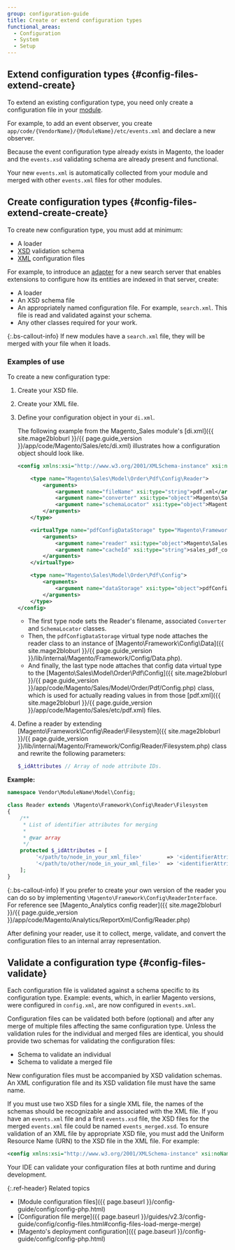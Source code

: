 ```yaml
---
group: configuration-guide
title: Create or extend configuration types
functional_areas:
  - Configuration
  - System
  - Setup
---
```


## Extend configuration types {#config-files-extend-create}

To extend an existing configuration type, you need only create a configuration file in your [module](https://glossary.magento.com/module).

For example, to add an event observer, you create `app/code/{VendorName}/{ModuleName}/etc/events.xml` and declare a new observer.

Because the event configuration type already exists in Magento, the loader and the `events.xsd` validating schema are already present and functional.

Your new `events.xml` is automatically collected from your module and merged with other `events.xml` files for other modules.

## Create configuration types {#config-files-extend-create-create}

To create new configuration type, you must add at minimum:

*  A loader
*  [XSD](https://glossary.magento.com/xsd) validation schema
*  [XML](https://glossary.magento.com/xml) configuration files

For example, to introduce an [adapter](https://glossary.magento.com/adapter) for a new search server that enables extensions to configure how its entities are indexed in that server, create:

*  A loader
*  An XSD schema file
*  An appropriately named configuration file. For example, `search.xml`. This file is read and validated against your schema.
*  Any other classes required for your work.

{:.bs-callout-info}
If new modules have a `search.xml` file, they will be merged with your file when it loads.

### Examples of use

To create a new configuration type:

1. Create your XSD file.
1. Create your XML file.
1. Define your configuration object in your `di.xml`.

    The following example from the Magento_Sales module's [di.xml]({{ site.mage2bloburl }}/{{ page.guide_version }}/app/code/Magento/Sales/etc/di.xml) illustrates how a configuration object should look like.

    ```xml
    <config xmlns:xsi="http://www.w3.org/2001/XMLSchema-instance" xsi:noNamespaceSchemaLocation="urn:magento:framework:ObjectManager/etc/config.xsd">

        <type name="Magento\Sales\Model\Order\Pdf\Config\Reader">
            <arguments>
                <argument name="fileName" xsi:type="string">pdf.xml</argument>
                <argument name="converter" xsi:type="object">Magento\Sales\Model\Order\Pdf\Config\Converter</argument>
                <argument name="schemaLocator" xsi:type="object">Magento\Sales\Model\Order\Pdf\Config\SchemaLocator</argument>
            </arguments>
        </type>

        <virtualType name="pdfConfigDataStorage" type="Magento\Framework\Config\Data">
            <arguments>
                <argument name="reader" xsi:type="object">Magento\Sales\Model\Order\Pdf\Config\Reader</argument>
                <argument name="cacheId" xsi:type="string">sales_pdf_config</argument>
            </arguments>
        </virtualType>

        <type name="Magento\Sales\Model\Order\Pdf\Config">
            <arguments>
                <argument name="dataStorage" xsi:type="object">pdfConfigDataStorage</argument>
            </arguments>
        </type>
    </config>
    ```

   *  The first type node sets the Reader's filename, associated `Converter` and `SchemaLocator` classes.
   *  Then, the `pdfConfigDataStorage` virtual type node attaches the reader class to an instance of [Magento\Framework\Config\Data]({{ site.mage2bloburl }}/{{ page.guide_version }}/lib/internal/Magento/Framework/Config/Data.php).
   *  And finally, the last type node attaches that config data virtual type to the [Magento\Sales\Model\Order\Pdf\Config]({{ site.mage2bloburl }}/{{ page.guide_version }}/app/code/Magento/Sales/Model/Order/Pdf/Config.php) class, which is used for actually reading values in from those [pdf.xml]({{ site.mage2bloburl }}/{{ page.guide_version }}/app/code/Magento/Sales/etc/pdf.xml) files.

1. Define a reader by extending [Magento\Framework\Config\Reader\Filesystem]({{ site.mage2bloburl }}/{{ page.guide_version }}/lib/internal/Magento/Framework/Config/Reader/Filesystem.php) class and rewrite the following parameters:

   ```php
   $_idAttributes // Array of node attribute IDs.
   ```

**Example:**

```php
namespace Vendor\ModuleName\Model\Config;

class Reader extends \Magento\Framework\Config\Reader\Filesystem
{
    /**
     * List of identifier attributes for merging
     *
     * @var array
     */
    protected $_idAttributes = [
         '</path/to/node_in_your_xml_file>'        => '<identifierAttributeName>',
         '</path/to/other/node_in_your_xml_file>'  => '<identifierAttributeName>',
    ];
}
```

{:.bs-callout-info}
If you prefer to create your own version of the reader you can do so by implementing `\Magento\Framework\Config\ReaderInterface`. For reference see [Magento_Analytics config reader]({{ site.mage2bloburl }}/{{ page.guide_version }}/app/code/Magento/Analytics/ReportXml/Config/Reader.php)

After defining your reader, use it to collect, merge, validate, and convert the configuration files to an internal array representation.

## Validate a configuration type {#config-files-validate}

Each configuration file is validated against a schema specific to its configuration type. Example: events, which, in earlier Magento versions, were configured in `config.xml`, are now configured in `events.xml`.

Configuration files can be validated both before (optional) and after any merge of multiple files affecting the same configuration type. Unless the validation rules for the individual and merged files are identical, you should provide two schemas for validating the configuration files:

*  Schema to validate an individual
*  Schema to validate a merged file

New configuration files must be accompanied by XSD validation schemas. An XML configuration file and its XSD validation file must have the same name.

If you must use two XSD files for a single XML file, the names of the schemas should be recognizable and associated with the XML file.
If you have an `events.xml` file and a first `events.xsd` file, the XSD files for the merged `events.xml` file could be named `events_merged.xsd`.
To ensure validation of an XML file by appropriate XSD file, you must add the Uniform Resource Name (URN) to the XSD file in the XML file. For example:

```xml
<config xmlns:xsi="http://www.w3.org/2001/XMLSchema-instance" xsi:noNamespaceSchemaLocation="urn:magento:framework:ObjectManager:etc/config.xsd">
```

Your IDE can validate your configuration files at both runtime and during development.

{:.ref-header}
Related topics

*  [Module configuration files]({{ page.baseurl }}/config-guide/config/config-php.html)
*  [Configuration file merge]({{ page.baseurl }}/guides/v2.3/config-guide/config/config-files.html#config-files-load-merge-merge)
*  [Magento's deployment configuration]({{ page.baseurl }}/config-guide/config/config-php.html)
